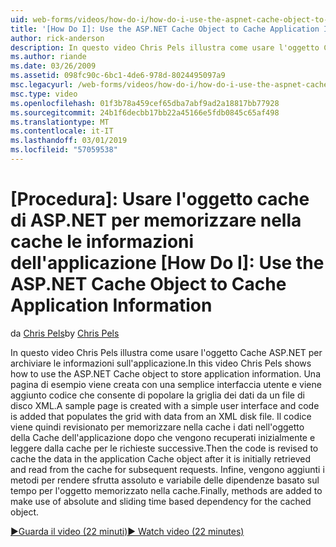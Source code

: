 ```yaml
---
uid: web-forms/videos/how-do-i/how-do-i-use-the-aspnet-cache-object-to-cache-application-information
title: '[How Do I]: Use the ASP.NET Cache Object to Cache Application Information | Microsoft Docs'
author: rick-anderson
description: In questo video Chris Pels illustra come usare l'oggetto Cache ASP.NET per archiviare le informazioni sull'applicazione. Una pagina di esempio viene creata con una semplice interfaccia utente un...
ms.author: riande
ms.date: 03/26/2009
ms.assetid: 098fc90c-6bc1-4de6-978d-8024495097a9
msc.legacyurl: /web-forms/videos/how-do-i/how-do-i-use-the-aspnet-cache-object-to-cache-application-information
msc.type: video
ms.openlocfilehash: 01f3b78a459cef65dba7abf9ad2a18817bb77928
ms.sourcegitcommit: 24b1f6decbb17bb22a45166e5fdb0845c65af498
ms.translationtype: MT
ms.contentlocale: it-IT
ms.lasthandoff: 03/01/2019
ms.locfileid: "57059538"
---
```

<a name="how-do-i-use-the-aspnet-cache-object-to-cache-application-information"></a>[Procedura]: Usare l'oggetto cache di ASP.NET per memorizzare nella cache le informazioni dell'applicazione
[How Do I]: Use the ASP.NET Cache Object to Cache Application Information
====================
<span data-ttu-id="364b4-104">da [Chris Pels](https://twitter.com/chrispels)</span><span class="sxs-lookup"><span data-stu-id="364b4-104">by [Chris Pels](https://twitter.com/chrispels)</span></span>

<span data-ttu-id="364b4-105">In questo video Chris Pels illustra come usare l'oggetto Cache ASP.NET per archiviare le informazioni sull'applicazione.</span><span class="sxs-lookup"><span data-stu-id="364b4-105">In this video Chris Pels shows how to use the ASP.NET Cache object to store application information.</span></span> <span data-ttu-id="364b4-106">Una pagina di esempio viene creata con una semplice interfaccia utente e viene aggiunto codice che consente di popolare la griglia dei dati da un file di disco XML.</span><span class="sxs-lookup"><span data-stu-id="364b4-106">A sample page is created with a simple user interface and code is added that populates the grid with data from an XML disk file.</span></span> <span data-ttu-id="364b4-107">Il codice viene quindi revisionato per memorizzare nella cache i dati nell'oggetto della Cache dell'applicazione dopo che vengono recuperati inizialmente e leggere dalla cache per le richieste successive.</span><span class="sxs-lookup"><span data-stu-id="364b4-107">Then the code is revised to cache the data in the application Cache object after it is initially retrieved and read from the cache for subsequent requests.</span></span> <span data-ttu-id="364b4-108">Infine, vengono aggiunti i metodi per rendere sfrutta assoluto e variabile delle dipendenze basato sul tempo per l'oggetto memorizzato nella cache.</span><span class="sxs-lookup"><span data-stu-id="364b4-108">Finally, methods are added to make use of absolute and sliding time based dependency for the cached object.</span></span>

[<span data-ttu-id="364b4-109">&#9654;Guarda il video (22 minuti)</span><span class="sxs-lookup"><span data-stu-id="364b4-109">&#9654; Watch video (22 minutes)</span></span>](https://channel9.msdn.com/Blogs/ASP-NET-Site-Videos/how-do-i-use-the-aspnet-cache-object-to-cache-application-information)
